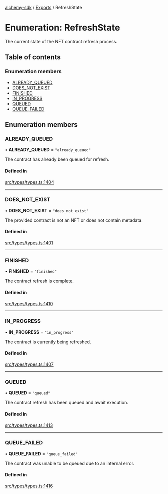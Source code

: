[alchemy-sdk](../README.md) / [Exports](../modules.md) / RefreshState

# Enumeration: RefreshState

The current state of the NFT contract refresh process.

## Table of contents

### Enumeration members

- [ALREADY\_QUEUED](RefreshState.md#already_queued)
- [DOES\_NOT\_EXIST](RefreshState.md#does_not_exist)
- [FINISHED](RefreshState.md#finished)
- [IN\_PROGRESS](RefreshState.md#in_progress)
- [QUEUED](RefreshState.md#queued)
- [QUEUE\_FAILED](RefreshState.md#queue_failed)

## Enumeration members

### ALREADY\_QUEUED

• **ALREADY\_QUEUED** = `"already_queued"`

The contract has already been queued for refresh.

#### Defined in

[src/types/types.ts:1404](https://github.com/alchemyplatform/alchemy-sdk-js/blob/e62e5c7/src/types/types.ts#L1404)

___

### DOES\_NOT\_EXIST

• **DOES\_NOT\_EXIST** = `"does_not_exist"`

The provided contract is not an NFT or does not contain metadata.

#### Defined in

[src/types/types.ts:1401](https://github.com/alchemyplatform/alchemy-sdk-js/blob/e62e5c7/src/types/types.ts#L1401)

___

### FINISHED

• **FINISHED** = `"finished"`

The contract refresh is complete.

#### Defined in

[src/types/types.ts:1410](https://github.com/alchemyplatform/alchemy-sdk-js/blob/e62e5c7/src/types/types.ts#L1410)

___

### IN\_PROGRESS

• **IN\_PROGRESS** = `"in_progress"`

The contract is currently being refreshed.

#### Defined in

[src/types/types.ts:1407](https://github.com/alchemyplatform/alchemy-sdk-js/blob/e62e5c7/src/types/types.ts#L1407)

___

### QUEUED

• **QUEUED** = `"queued"`

The contract refresh has been queued and await execution.

#### Defined in

[src/types/types.ts:1413](https://github.com/alchemyplatform/alchemy-sdk-js/blob/e62e5c7/src/types/types.ts#L1413)

___

### QUEUE\_FAILED

• **QUEUE\_FAILED** = `"queue_failed"`

The contract was unable to be queued due to an internal error.

#### Defined in

[src/types/types.ts:1416](https://github.com/alchemyplatform/alchemy-sdk-js/blob/e62e5c7/src/types/types.ts#L1416)
